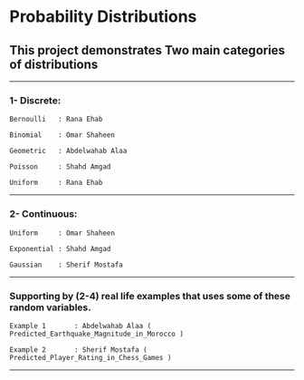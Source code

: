 # Probability Distributions
## This project demonstrates Two main categories of distributions

------------------------------------------------------------------------------------
### 1- Discrete: 
	
	Bernoulli	: Rana Ehab
				
	Binomial 	: Omar Shaheen
				
	Geometric	: Abdelwahab Alaa
				
	Poisson  	: Shahd Amgad
				
	Uniform	 	: Rana Ehab	

------------------------------------------------------------------------------------
### 2- Continuous:
	
	Uniform    	: Omar Shaheen
	
	Exponential	: Shahd Amgad
	
	Gaussian   	: Sherif Mostafa

 ------------------------------------------------------------------------------------
### Supporting by (2-4) real life examples that uses some of these random variables.
				
	Example 1    	: Abdelwahab Alaa ( Predicted_Earthquake_Magnitude_in_Morocco )
 
	Example 2    	: Sherif Mostafa ( Predicted_Player_Rating_in_Chess_Games )
 
------------------------------------------------------------------------------------
